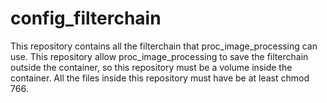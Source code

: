# config_filterchain

This repository contains all the filterchain that proc_image_processing can use. This repository allow proc_image_processing to save the filterchain outside the container, so this repository must be a volume inside the container. All the files inside this repository must have be at least chmod 766.
